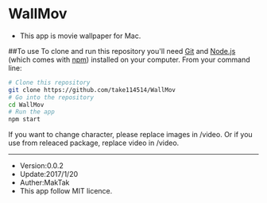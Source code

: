 # WallMov
* This app is movie wallpaper for Mac.

##To use
To clone and run this repository you'll need [Git](https://git-scm.com/) and [Node.js](https://nodejs.org/en/download/) (which comes with [npm](http://npmjs.com/)) installed on your computer. From your command line:

```bash
# Clone this repository
git clone https://github.com/take114514/WallMov
# Go into the repository
cd WallMov
# Run the app
npm start
```

If you want to change character, please replace images in /video.
Or if you use from releaced package, replace video in /video.

---

* Version:0.0.2  
* Update:2017/1/20
* Auther:MakTak  
* This app follow MIT licence.  
